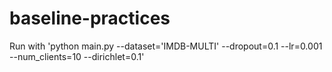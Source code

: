 # baseline-practices
Run with 'python main.py --dataset='IMDB-MULTI' --dropout=0.1 --lr=0.001 --num_clients=10 --dirichlet=0.1'
